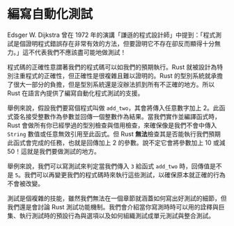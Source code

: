 # 編寫自動化測試

Edsger W. Dijkstra 曾在 1972 年的演講「謙遜的程式設計師」中提到：「程式測試是個證明程式錯誤存在非常有效的方法，但要證明它不存在卻反而顯得十分無力。」這不代表我們不應該盡可能地做測試！

程式碼的正確性意謂著我們的程式碼可以如我們的預期執行。Rust 就被設計為特別注重程式的正確性，但正確性是很複雜且難以證明的。Rust 的型別系統就承擔了很大一部分的負擔，但是型別系統還是沒辦法抓到所有不正確的地方。所以 Rust 在語言內提供了編寫自動化程式測試的支援。

舉例來說，假設我們要寫個程式叫做 `add_two`，其會將傳入任意數字加上 2。此函式簽名接受整數作為參數並回傳一個整數作為結果。當我們實作並編譯函式時，Rust 會做所有你已經學過的型別檢查與借用檢查，來確保像是我們不會中傳入 `String` 數值或任意無效引用至此函式。但 Rust **無法**檢查其是否能執行我們預期此函式會完成的任務，也就是回傳加上 2 的參數。說不定它會將參數加上 10 或減 50！這就是我們要做測試的地方。

舉例來說，我們可以寫測試來判定當我們傳入 `3` 給函式 `add_two` 時，回傳值是不是 `5`。我們可以再變更我們的程式碼時來執行這些測試，以確保原本就正確的行為不會被改變。

測試是個複雜的技能，雖然我們無法在一個章節就涵蓋如何寫出好測試的細節，但我們還是會討論 Rust 測試功能機制。我們會介紹當你寫測時時可以用的詮釋與巨集、執行測試時的預設行為與選項以及如何組織測試成單元測試與整合測試。
